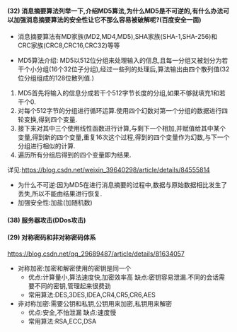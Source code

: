 #### (32) 消息摘要算法列举一下,介绍MD5算法,为什么MD5是不可逆的,有什么办法可以加强消息摘要算法的安全性让它不那么容易被破解呢?(百度安全一面)
* 消息摘要算法有MD家族(MD2,MD4,MD5),SHA家族(SHA-1,SHA-256)和CRC家族(CRC8,CRC16,CRC32)等等

* MD5算法介绍:
MD5以512位分组来处理输入的信息,且每一分组又被划分为若干个小分组(16个32位子分组),经过一些列的处理后,算法输出由四个散列值(32位分组组成的128位散列值.)

1. MD5首先将输入的信息分成若干个512字节长度的分组,如果不够就填充1和若干个0.
2. 对每个512字节的分组进行循环运算.使用四个幻数对第一个分组的数据进行四轮变换,得到四个变量.
3. 接下来对其中三个使用线性函数进行计算,与剩下一个相加,并赋值给其中某个变量,得到新的四个变量,重复16次这个过程,得到的四个变量作为幻数,与下一个分组进行相似的计算.
4. 遍历所有分组后得到的四个变量即为结果.

详见:https://blog.csdn.net/weixin_39640298/article/details/84555814

* 为什么不可逆:因为MD5在进行消息摘要的过程中,数据与原始数据相比发生了丢失,所以不能由结果进行恢复.
* 加强安全性:加盐(加随机数)


#### (38) 服务器攻击(DDos攻击)

#### (29) 对称密码和非对称密码体系
https://blog.csdn.net/qq_29689487/article/details/81634057

* 对称加密:加密和解密使用的密钥是同一个
  * 优点:计算量小,算法速度快,加密效率高  缺点:密钥容易泄漏.不同的会话需要不同的密钥,管理起来很费劲
  * 常用算法:DES,3DES,IDEA,CR4,CR5,CR6,AES
* 非对称加密:需要公钥和私钥,公钥用来加密,私钥用来解密
  * 优点:安全,不怕泄漏  缺点:速度慢
  * 常用算法:RSA,ECC,DSA